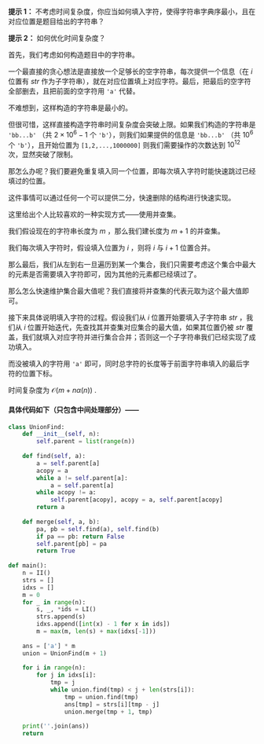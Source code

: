 **提示 1：** 不考虑时间复杂度，你应当如何填入字符，使得字符串字典序最小，且在对应位置是题目给出的字符串？

**提示 2：** 如何优化时间复杂度？

首先，我们考虑如何构造题目中的字符串。

一个最直接的贪心想法是直接放一个足够长的空字符串，每次提供一个信息（在 $i$ 位置有 $str$ 作为子字符串），就在对应位置填上对应字符。最后，把最后的空字符全部删去，且把前面的空字符用 `'a'` 代替。

不难想到，这样构造的字符串是最小的。

但很可惜，这样直接构造字符串时间复杂度会突破上限。如果我们构造的字符串是 `'bb...b'` （共 $2\times10^6-1$ 个 `'b'`），则我们如果提供的信息是 `'bb...b'` （共  $10^6$ 个 `'b'`），且开始位置为 `[1,2,...,1000000]` 则我们需要操作的次数达到 $10^{12}$ 次，显然突破了限制。

那怎么办呢？我们要避免重复填入同一个位置，即每次填入字符时能快速跳过已经填过的位置。

这件事情可以通过任何一个可以提供二分，快速删除的结构进行快速实现。

这里给出个人比较喜欢的一种实现方式——使用并查集。

我们假设现在的字符串长度为 $m$ ，那么我们建长度为 $m+1$ 的并查集。

我们每次填入字符时，假设填入位置为 $i$ ，则将 $i$ 与 $i+1$ 位置合并。

那么最后，我们从左到右一旦遍历到某一个集合，我们只需要考虑这个集合中最大的元素是否需要填入字符即可，因为其他的元素都已经填过了。

那么怎么快速维护集合最大值呢？我们直接将并查集的代表元取为这个最大值即可。

接下来具体说明填入字符的过程。假设我们从 $i$ 位置开始要填入子字符串 $str$ ，我们从 $i$ 位置开始迭代，先查找其并查集对应集合的最大值，如果其位置仍被 $str$ 覆盖，我们就填入对应字符并进行集合合并；否则这一个子字符串我们已经实现了成功填入。

而没被填入的字符用 `'a'` 即可，同时总字符的长度等于前面字符串填入的最后字符的位置下标。

时间复杂度为 $\mathcal{O}(m+nα(n))$ .

#### 具体代码如下（只包含中间处理部分）——

```Python []
class UnionFind:
    def __init__(self, n):
        self.parent = list(range(n))
 
    def find(self, a):
        a = self.parent[a]
        acopy = a
        while a != self.parent[a]:
            a = self.parent[a]
        while acopy != a:
            self.parent[acopy], acopy = a, self.parent[acopy]
        return a
 
    def merge(self, a, b):
        pa, pb = self.find(a), self.find(b)
        if pa == pb: return False
        self.parent[pb] = pa
        return True
 
def main():
    n = II()
    strs = []
    idxs = []
    m = 0
    for _ in range(n):
        s, _, *ids = LI()
        strs.append(s)
        idxs.append([int(x) - 1 for x in ids])
        m = max(m, len(s) + max(idxs[-1]))
    
    ans = ['a'] * m
    union = UnionFind(m + 1)
    
    for i in range(n):
        for j in idxs[i]:
            tmp = j
            while union.find(tmp) < j + len(strs[i]):
                tmp = union.find(tmp)
                ans[tmp] = strs[i][tmp - j]
                union.merge(tmp + 1, tmp)
    
    print(''.join(ans))
    return
```